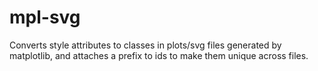 # mpl-svg
Converts style attributes to classes in plots/svg files generated by matplotlib, and attaches a prefix to ids to make them unique across files.
